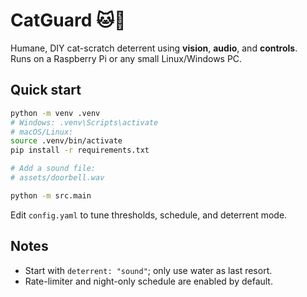 
# CatGuard 🐱🔕

Humane, DIY cat-scratch deterrent using **vision**, **audio**, and **controls**.  
Runs on a Raspberry Pi or any small Linux/Windows PC.

## Quick start
```bash
python -m venv .venv
# Windows: .venv\Scripts\activate
# macOS/Linux:
source .venv/bin/activate
pip install -r requirements.txt

# Add a sound file:
# assets/doorbell.wav

python -m src.main
```
Edit `config.yaml` to tune thresholds, schedule, and deterrent mode.

## Notes
- Start with `deterrent: "sound"`; only use water as last resort.
- Rate-limiter and night-only schedule are enabled by default.

